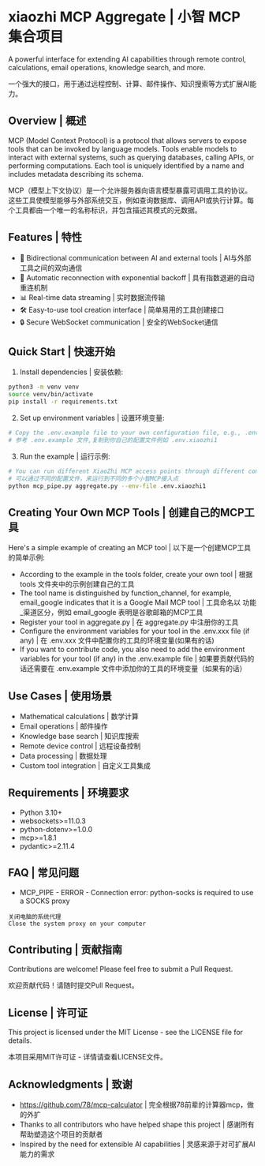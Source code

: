 # xiaozhi MCP Aggregate | 小智 MCP 集合项目

A powerful interface for extending AI capabilities through remote control, calculations, email operations, knowledge search, and more.

一个强大的接口，用于通过远程控制、计算、邮件操作、知识搜索等方式扩展AI能力。

## Overview | 概述

MCP (Model Context Protocol) is a protocol that allows servers to expose tools that can be invoked by language models. Tools enable models to interact with external systems, such as querying databases, calling APIs, or performing computations. Each tool is uniquely identified by a name and includes metadata describing its schema.

MCP（模型上下文协议）是一个允许服务器向语言模型暴露可调用工具的协议。这些工具使模型能够与外部系统交互，例如查询数据库、调用API或执行计算。每个工具都由一个唯一的名称标识，并包含描述其模式的元数据。

## Features | 特性

- 🔌 Bidirectional communication between AI and external tools | AI与外部工具之间的双向通信
- 🔄 Automatic reconnection with exponential backoff | 具有指数退避的自动重连机制
- 📊 Real-time data streaming | 实时数据流传输
- 🛠️ Easy-to-use tool creation interface | 简单易用的工具创建接口
- 🔒 Secure WebSocket communication | 安全的WebSocket通信

## Quick Start | 快速开始

1. Install dependencies | 安装依赖:
```bash
python3 -m venv venv
source venv/bin/activate
pip install -r requirements.txt
```

2. Set up environment variables | 设置环境变量:
```bash
# Copy the .env.example file to your own configuration file, e.g., .env.xiaozhi1
# 参考 .env.example 文件,复制到你自己的配置文件例如 .env.xiaozhi1
```

3. Run the example | 运行示例:
```bash
# You can run different XiaoZhi MCP access points through different configuration files
# 可以通过不同的配置文件，来运行到不同的多个小智MCP接入点
python mcp_pipe.py aggregate.py --env-file .env.xiaozhi1
```

## Creating Your Own MCP Tools | 创建自己的MCP工具

Here's a simple example of creating an MCP tool | 以下是一个创建MCP工具的简单示例:

- According to the example in the tools folder, create your own tool | 根据 tools 文件夹中的示例创建自己的工具
- The tool name is distinguished by function_channel, for example, email_google indicates that it is a Google Mail MCP tool | 工具命名以 功能_渠道区分，例如 email_google 表明是谷歌邮箱的MCP工具 
- Register your tool in aggregate.py | 在 aggregate.py 中注册你的工具 
- Configure the environment variables for your tool in the .env.xxx file (if any) | 在 .env.xxx 文件中配置你的工具的环境变量(如果有的话) 
- If you want to contribute code, you also need to add the environment variables for your tool (if any) in the .env.example file | 如果要贡献代码的话还需要在 .env.example 文件中添加你的工具的环境变量（如果有的话）

## Use Cases | 使用场景

- Mathematical calculations | 数学计算
- Email operations | 邮件操作
- Knowledge base search | 知识库搜索
- Remote device control | 远程设备控制
- Data processing | 数据处理
- Custom tool integration | 自定义工具集成

## Requirements | 环境要求

- Python 3.10+
- websockets>=11.0.3
- python-dotenv>=1.0.0
- mcp>=1.8.1
- pydantic>=2.11.4

## FAQ | 常见问题

- MCP_PIPE - ERROR - Connection error: python-socks is required to use a SOCKS proxy
```text
关闭电脑的系统代理
Close the system proxy on your computer
```

## Contributing | 贡献指南

Contributions are welcome! Please feel free to submit a Pull Request.

欢迎贡献代码！请随时提交Pull Request。

## License | 许可证

This project is licensed under the MIT License - see the LICENSE file for details.

本项目采用MIT许可证 - 详情请查看LICENSE文件。

## Acknowledgments | 致谢

- https://github.com/78/mcp-calculator | 完全根据78前辈的计算器mcp，做的外扩
- Thanks to all contributors who have helped shape this project | 感谢所有帮助塑造这个项目的贡献者
- Inspired by the need for extensible AI capabilities | 灵感来源于对可扩展AI能力的需求
